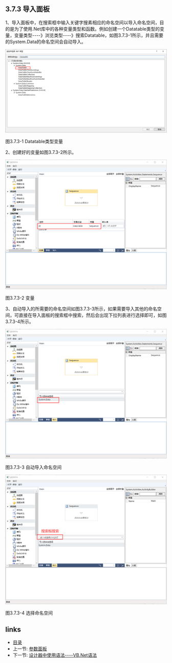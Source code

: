 ## 3.7.3 导入面板

1、导入面板中，在搜索框中输入关键字搜素相应的命名空间以导入命名空间，目的是为了使用.Net库中的各种变量类型和函数。例如创建一个Datatable类型的变量，变量类型----》浏览类型----》搜索Datatable，如图3.7.3-1所示，并且需要的System.Data的命名空间会自动导入。

![](images/3.7.3-1.png)

图3.7.3-1 Datatable类型变量

2、创建好的变量如图3.7.3-2所示。

![](images/3.7.3-2.png)

图3.7.3-2 变量

3、自动导入的所需要的命名空间如图3.7.3-3所示，如果需要导入其他的命名空间，可直接在导入面板的搜索框中搜索，然后会出现下拉列表进行选择即可，如图3.7.3-4所示。

![](images/3.7.3-3.png)

图3.7.3-3 自动导入命名空间

![](images/3.7.3-4.png)

图3.7.3-4 选择命名空间

## links
   * [目录](<preface.md>)
   * 上一节: [参数面板](<03.7.2.md>)
   * 下一节: [设计器中使用语法----VB.Net语法](<03.8.md>)